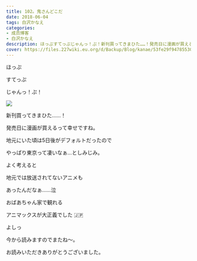 ```yaml
---
title: 102。鬼さんどこだ
date: 2018-06-04
tags: 白沢かなえ
categories: 
- 成员博客
- 白沢かなえ
description: ほっぷすてっぷじゃんっ！ぷ！新刊買ってきまひた……！発売日に漫画が買えるって幸せ...
cover: https://files.227wiki.eu.org/d/Backup/Blog/kanae/53fe29f947855309bdc72599a8a10.jpg 
---
```














ほっぷ









すてっぷ













じゃんっ！ぷ！


![](https://files.227wiki.eu.org/d/Backup/Blog/kanae/53fe29f947855309bdc72599a8a10.jpg)




新刊買ってきまひた……！















発売日に漫画が買えるって幸せですね。









地元にいた頃は5日後がデフォルトだったので

やっぱり東京って凄いなぁ…としみじみ。














よく考えると




地元では放送されてないアニメも

あったんだなぁ……泣









おばあちゃん家で観れる

アニマックスが大正義でした 🇯🇵










よしっ








今から読みますのでまたね〜。











お読みいただきありがとうございました。


